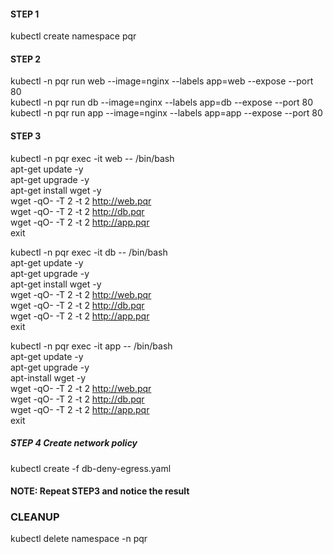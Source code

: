 #### STEP 1 ####	   
kubectl create namespace pqr   

#### STEP 2 ####  
kubectl -n pqr run  web --image=nginx --labels app=web --expose --port 80   
kubectl -n pqr run  db --image=nginx --labels app=db --expose --port 80   
kubectl -n pqr run  app  --image=nginx --labels app=app --expose --port 80   

#### STEP 3 ####   
kubectl -n pqr exec -it web -- /bin/bash   
apt-get update -y  
apt-get upgrade -y   
apt-get install  wget -y   
wget -qO-  -T 2   -t  2       http://web.pqr      
wget -qO-  -T 2   -t  2       http://db.pqr    
wget -qO-  -T 2   -t  2       http://app.pqr     
exit  


kubectl -n pqr exec -it db -- /bin/bash    
apt-get update -y   
apt-get upgrade -y   
apt-get install  wget -y   
wget -qO-  -T 2   -t  2       http://web.pqr     
wget -qO-  -T 2   -t  2       http://db.pqr    
wget -qO-  -T 2   -t  2       http://app.pqr      
exit  


kubectl -n pqr exec -it app -- /bin/bash   
apt-get update -y   
apt-get upgrade -y   
apt-install wget -y   
wget -qO-  -T 2   -t  2       http://web.pqr     
wget -qO-  -T 2   -t  2       http://db.pqr    
wget -qO-  -T 2   -t  2       http://app.pqr     
exit  

##### STEP 4 Create network policy #####   
 kubectl create -f db-deny-egress.yaml    
 #### NOTE: Repeat **STEP3** and notice the result   
 
 ### CLEANUP #####  
 kubectl delete namespace -n pqr 
 
